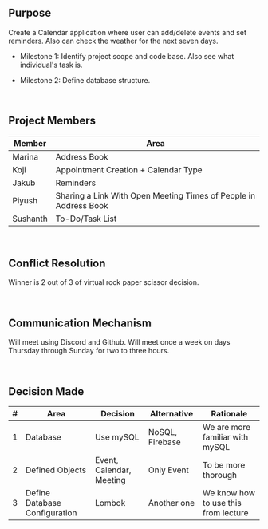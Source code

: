 ## Purpose
Create a Calendar application where user can add/delete events and set reminders. Also can check the weather for the next seven days.

- Milestone 1: Identify project scope and code base. Also see what individual's task is.

- Milestone 2: Define database structure.

<br>

## Project Members

| Member | Area                                                             |
|--------|------------------------------------------------------------------|
| Marina | Address Book                                                     |
| Koji   | Appointment Creation + Calendar Type                             |
| Jakub  | Reminders                                                        |
| Piyush | Sharing a Link With Open Meeting Times of People in Address Book |
| Sushanth | To-Do/Task List                                                  |

<br/>

## Conflict Resolution
Winner is 2 out of 3 of virtual rock paper scissor decision.

<br/>

## Communication Mechanism
Will meet using Discord and Github.  Will meet once a week on days Thursday through Sunday for two to three hours.

<br/>

## Decision Made
| # | Area                          | Decision                 | Alternative     | Rationale
| ----------- |-------------------------------|--------------------------|-----------------|--- |
| 1 | Database                      | Use mySQL                | NoSQL, Firebase | We are more familiar with mySQL
| 2 | Defined Objects               | Event, Calendar, Meeting | Only Event      | To be more thorough
| 3 | Define Database Configuration | Lombok                   | Another one     | We know how to use this from lecture



